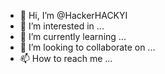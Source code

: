 - 👋 Hi, I’m @HackerHACKYI
- 👀 I’m interested in ...
- 🌱 I’m currently learning ...
- 💞️ I’m looking to collaborate on ...
- 📫 How to reach me ...

<!---
HackerHACKYI/HackerHACKYI is a ✨ special ✨ repository because its `README.md` (this file) appears on your GitHub profile.
You can click the Preview link to take a look at your changes.
--->
